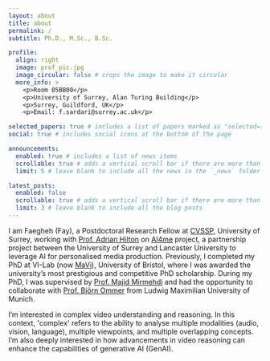 ```yaml
---
layout: about
title: about
permalink: /
subtitle: Ph.D., M.Sc., B.Sc. 

profile:
  align: right
  image: prof_pic.jpg
  image_circular: false # crops the image to make it circular
  more_info: >
    <p>Room 05BB00</p>
    <p>University of Surrey, Alan Turing Building</p>
    <p>Surrey, Guildford, UK</p>
    <p>Email: f.sardari@surrey.ac.uk</p>

selected_papers: true # includes a list of papers marked as "selected={true}"
social: true # includes social icons at the bottom of the page

announcements:
  enabled: true # includes a list of news items
  scrollable: true # adds a vertical scroll bar if there are more than 3 news items
  limit: 5 # leave blank to include all the news in the `_news` folder

latest_posts:
  enabled: false
  scrollable: true # adds a vertical scroll bar if there are more than 3 new posts items
  limit: 3 # leave blank to include all the blog posts
---
```


I am Faegheh (Fay), a Postdoctoral Research Fellow at [CVSSP](https://www.surrey.ac.uk/centre-vision-speech-signal-processing), University of Surrey, working with [Prof. Adrian Hilton](https://www.surrey.ac.uk/people/adrian-hilton) on [AI4me](https://ai4me.surrey.ac.uk/index.html) project, a partnership project between the University of Surrey and Lancaster University to leverage AI for personalised media production. Previously, I completed my PhD at VI-Lab (now [MaVi](https://uob-mavi.github.io/people/)), University of Bristol, where I was awarded the university’s most prestigious and competitive PhD scholarship. During my PhD, I was supervised by [Prof. Majid Mirmehdi](https://majidmirmehdi.github.io/) and had the opportunity to collaborate with [Prof. Björn Ommer](https://ommer-lab.com/people/ommer/) from Ludwig Maximilian University of Munich.

I’m interested in complex video understanding and reasoning. In this context, 'complex' refers to the ability to analyse multiple modalities (audio, vision, language), multiple viewpoints, and multiple overlapping concepts. I’m also deeply interested in how advancements in video reasoning can enhance the capabilities of generative AI (GenAI).
